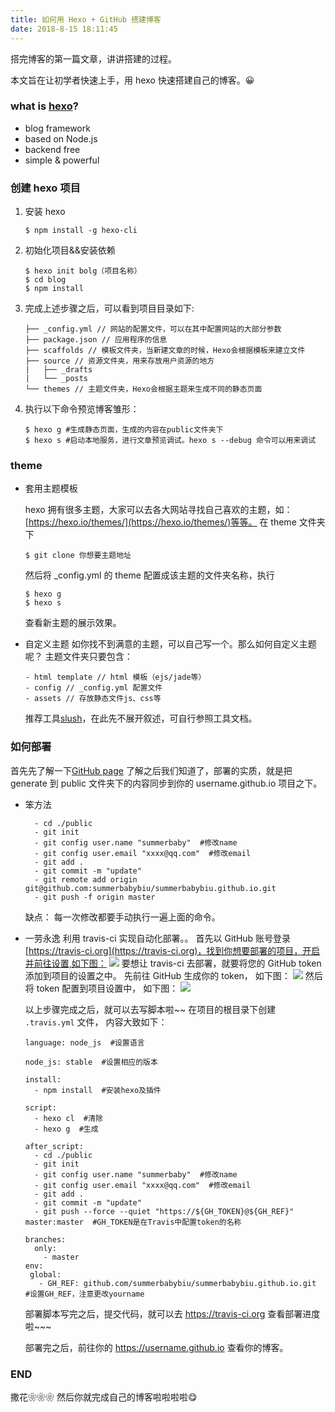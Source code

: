 ```yaml
---
title: 如何用 Hexo + GitHub 搭建博客
date: 2018-8-15 18:11:45
---
```


搭完博客的第一篇文章，讲讲搭建的过程。

本文旨在让初学者快速上手，用 hexo 快速搭建自己的博客。😀
<!--more-->

### what is [hexo](https://github.com/hexojs/hexo)?
- blog framework
- based on Node.js
- backend free
- simple & powerful

### 创建 hexo 项目

1. 安装 hexo
    ```
    $ npm install -g hexo-cli 
    ```
2. 初始化项目&&安装依赖
 
    ```
    $ hexo init bolg（项目名称）
    $ cd blog
    $ npm install
    ```
    
 3. 完成上述步骤之后，可以看到项目目录如下:
    
    ```text
    ├── _config.yml // 网站的配置文件，可以在其中配置网站的大部分参数
    ├── package.json // 应用程序的信息
    ├── scaffolds // 模板文件夹，当新建文章的时候，Hexo会根据模板来建立文件
    ├── source // 资源文件夹，用来存放用户资源的地方
    |   ├── _drafts
    |   └── _posts
    └── themes // 主题文件夹，Hexo会根据主题来生成不同的静态页面
    ```
4. 执行以下命令预览博客雏形：

    ```text
    $ hexo g #生成静态页面，生成的内容在public文件夹下
    $ hexo s #启动本地服务，进行文章预览调试。hexo s --debug 命令可以用来调试
    ```
    
### theme

- 套用主题模板

    hexo 拥有很多主题，大家可以去各大网站寻找自己喜欢的主题，如：[https://hexo.io/themes/](https://hexo.io/themes/)等等。
    在 theme 文件夹下
    
    ```text
    $ git clone 你想要主题地址
    
    ```
     然后将 _config.yml 的 theme 配置成该主题的文件夹名称，执行
     
    ```text
    $ hexo g
    $ hexo s
    ```
    查看新主题的展示效果。
    
- 自定义主题
    如你找不到满意的主题，可以自己写一个。那么如何自定义主题呢？
    主题文件夹只要包含：
    ```text
    - html template // html 模板（ejs/jade等）
    - config // _config.yml 配置文件
    - assets // 存放静态文件js、css等
    ```
    推荐工具[slush](https://github.com/tcrowe/slush-hexo-theme)，在此先不展开叙述，可自行参照工具文档。
    
### 如何部署
 首先先了解一下[GitHub page](https://help.github.com/articles/what-is-github-pages/)
 了解之后我们知道了，部署的实质，就是把 generate 到 public 文件夹下的内容同步到你的 username.github.io 项目之下。
 
 - 笨方法
    ```text
      - cd ./public
      - git init
      - git config user.name "summerbaby"  #修改name
      - git config user.email "xxxx@qq.com"  #修改email
      - git add .
      - git commit -m "update"
      - git remote add origin git@github.com:summerbabybiu/summerbabybiu.github.io.git
      - git push -f origin master
    ```
    缺点： 每一次修改都要手动执行一遍上面的命令。
    
- 一劳永逸
    利用 travis-ci 实现自动化部署。。
    首先以 GitHub 账号登录 [https://travis-ci.org](https://travis-ci.org)，找到你想要部署的项目，开启并前往设置,如下图：
    ![](/images/test.png)
    要想让 travis-ci 去部署，就要将您的 GitHub token 添加到项目的设置之中。
    先前往 GitHub 生成你的 token， 如下图：
    ![](/images/token.png)
    然后将 token 配置到项目设置中， 如下图：
    ![](/images/varibale.png)
    
    以上步骤完成之后，就可以去写脚本啦~~
    在项目的根目录下创建 `.travis.yml` 文件， 内容大致如下：
    ```text
    language: node_js  #设置语言
    
    node_js: stable  #设置相应的版本
    
    install:
      - npm install  #安装hexo及插件
    
    script:
      - hexo cl  #清除
      - hexo g  #生成
    
    after_script:
      - cd ./public
      - git init
      - git config user.name "summerbaby"  #修改name
      - git config user.email "xxxx@qq.com"  #修改email
      - git add .
      - git commit -m "update"
      - git push --force --quiet "https://${GH_TOKEN}@${GH_REF}" master:master  #GH_TOKEN是在Travis中配置token的名称
    
    branches:
      only:
        - master 
    env:
     global:
       - GH_REF: github.com/summerbabybiu/summerbabybiu.github.io.git  #设置GH_REF，注意更改yourname

    ```
    部署脚本写完之后，提交代码，就可以去 https://travis-ci.org 查看部署进度啦~~~
    
    部署完之后，前往你的 https://username.github.io 查看你的博客。
    
### END
撒花❀❀❀ 然后你就完成自己的博客啦啦啦啦😋